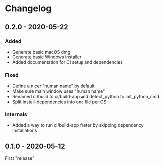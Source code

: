 # Changelog

## 0.2.0 - 2020-05-22

### Added

- Generate basic macOS dmg
- Generate basic Windows installer
- Added documentation for CI setup and dependencies

### Fixed

- Define a nicer "human name" by default
- Make sure main window uses "human name"
- Renamed ci/build to ci/build-app and detect_python to init_python_cmd
- Split install-dependencies into one file per OS

### Internals

- Added a way to run ci/build-app faster by skipping dependency installations

## 0.1.0 - 2020-05-12

First "release"

